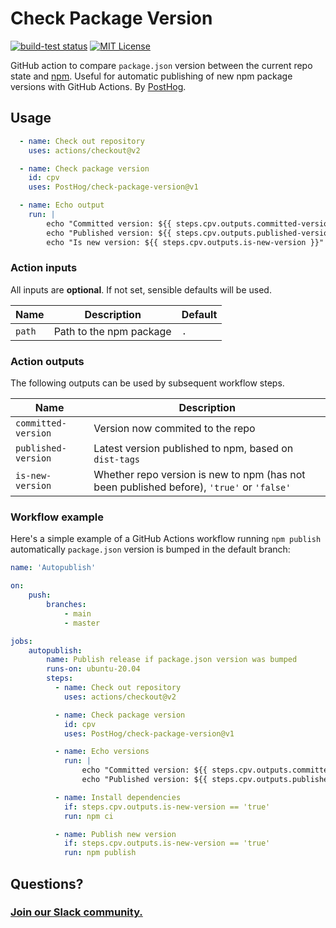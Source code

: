# Check Package Version

[![build-test status](https://github.com/PostHog/check-package-version/workflows/build-test/badge.svg)](https://github.com/actions/typescript-action/actions)
[![MIT License](https://img.shields.io/badge/License-MIT-red.svg)](https://opensource.org/licenses/MIT)

GitHub action to compare `package.json` version between the current repo state and [npm](https://npmjs.com). Useful for automatic publishing of new npm package versions with GitHub Actions. By [PostHog](https://posthog.com).

## Usage

```yml
  - name: Check out repository
    uses: actions/checkout@v2

  - name: Check package version
    id: cpv
    uses: PostHog/check-package-version@v1

  - name: Echo output
    run: |
        echo "Committed version: ${{ steps.cpv.outputs.committed-version }}"
        echo "Published version: ${{ steps.cpv.outputs.published-version }}"
        echo "Is new version: ${{ steps.cpv.outputs.is-new-version }}"
```

### Action inputs

All inputs are **optional**. If not set, sensible defaults will be used.

| Name | Description | Default |
| --- | --- | --- |
| `path` | Path to the npm package | `.` |

### Action outputs

The following outputs can be used by subsequent workflow steps.

| Name | Description |
| --- | --- |
| `committed-version` | Version now commited to the repo |
| `published-version` | Latest version published to npm, based on `dist-tags` |
| `is-new-version` | Whether repo version is new to npm (has not been published before), `'true'` or `'false'` |

### Workflow example

Here's a simple example of a GitHub Actions workflow running `npm publish` automatically `package.json` version is bumped in the default branch:

```yml
name: 'Autopublish'

on:
    push:
        branches:
            - main
            - master

jobs:
    autopublish:
        name: Publish release if package.json version was bumped
        runs-on: ubuntu-20.04
        steps:
          - name: Check out repository
            uses: actions/checkout@v2

          - name: Check package version
            id: cpv
            uses: PostHog/check-package-version@v1

          - name: Echo versions
            run: |
                echo "Committed version: ${{ steps.cpv.outputs.committed-version }}"
                echo "Published version: ${{ steps.cpv.outputs.published-version }}"

          - name: Install dependencies
            if: steps.cpv.outputs.is-new-version == 'true'
            run: npm ci

          - name: Publish new version
            if: steps.cpv.outputs.is-new-version == 'true'
            run: npm publish
```

## Questions?

### [Join our Slack community.](posthog.com/slack)
